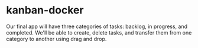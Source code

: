 # kanban-docker
 Our final app will have three categories of tasks: backlog, in progress, and completed. We'll be able to create, delete tasks, and transfer them from one category to another using drag and drop. 
